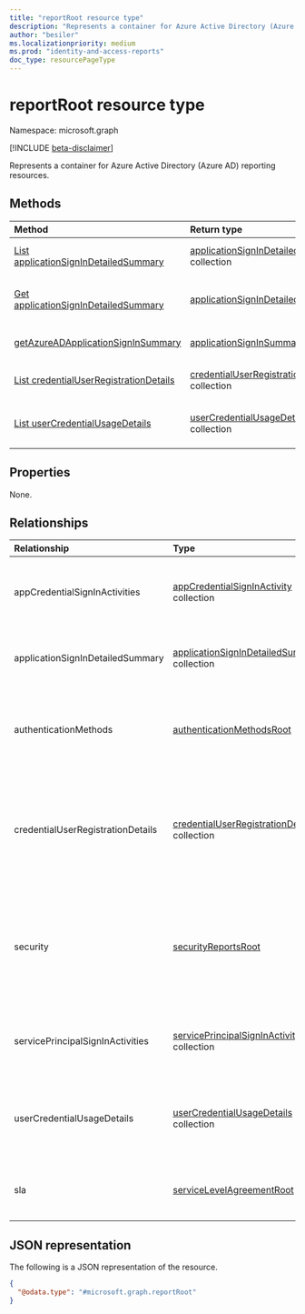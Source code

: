 ```yaml
---
title: "reportRoot resource type"
description: "Represents a container for Azure Active Directory (Azure AD) reporting resources."
author: "besiler"
ms.localizationpriority: medium
ms.prod: "identity-and-access-reports"
doc_type: resourcePageType
---
```


# reportRoot resource type

Namespace: microsoft.graph

[!INCLUDE [beta-disclaimer](../../includes/beta-disclaimer.md)]

Represents a container for Azure Active Directory (Azure AD) reporting resources.

## Methods

| Method                                                                                                | Return type                                                                                       | Description                                                                                                                                       |
| :---------------------------------------------------------------------------------------------------- | :------------------------------------------------------------------------------------------------ | :------------------------------------------------------------------------------------------------------------------------------------------------ |
| [List applicationSignInDetailedSummary](../api/reportroot-list-applicationsignindetailedsummary.md)   | [applicationSignInDetailedSummary](applicationsignindetailedsummary.md) collection                | Retrieve **applicationSignInDetailedSummary** objects.                                                                                            |
| [Get applicationSignInDetailedSummary](../api/applicationsignindetailedsummary-get.md)                | [applicationSignInDetailedSummary](applicationsignindetailedsummary.md)                           | Read the properties and relationships of an **applicationSignInDetailedSummary** object.                                                          |
| [getAzureADApplicationSignInSummary](../api/reportroot-getazureadapplicationsigninsummary.md)         | [applicationSignInSummary](applicationsigninsummary.md)                                           | Read the properties and relationships of an **applicationSignInSummary** object.                                                                  |
| [List credentialUserRegistrationDetails](../api/reportroot-list-credentialuserregistrationdetails.md) | [credentialUserRegistrationDetails](../resources/credentialuserregistrationdetails.md) collection | Get the details of credentialUserRegistrationDetails objects for a given tenant.                                                                  |
| [List userCredentialUsageDetails](../api/reportroot-list-usercredentialusagedetails.md)               | [userCredentialUsageDetails](../resources/usercredentialusagedetails.md) collection               | Get the userCredentialUsageDetails objects for a given tenant. Details include user information, status of the reset, and the reason for failure. |
<!--Temporarily hide these functions until we document them and others.
|[getAzureADLicenseUsage](../api/reportroot-getazureadlicenseusage.md)|[azureADLicenseUsage](../resources/azureadlicenseusage.md) collection|**TODO: Add Description**|
|[getAzureADUserFeatureUsage](../api/reportroot-getazureaduserfeatureusage.md)|[azureADUserFeatureUsage](../resources/azureaduserfeatureusage.md) collection|**TODO: Add Description**|
|[getAzureADFeatureUsage](../api/reportroot-getazureadfeatureusage.md)|[azureADFeatureUsage](../resources/azureadfeatureusage.md) collection|**TODO: Add Description**|
|[getAzureADApplicationSignInSummary](../api/reportroot-getazureadapplicationsigninsummary.md)|[applicationSignInSummary](../resources/applicationsigninsummary.md) collection|**TODO: Add Description**|
|[getCredentialUserRegistrationCount](../api/reportroot-getcredentialuserregistrationcount.md)|[credentialUserRegistrationCount](../resources/credentialuserregistrationcount.md) collection|**TODO: Add Description**|
|[getCredentialUsageSummary](../api/reportroot-getcredentialusagesummary.md)|[credentialUsageSummary](../resources/credentialusagesummary.md) collection|**TODO: Add -->

## Properties
None.

## Relationships
| Relationship                      | Type                                                                                              | Description                                                                                                         |
| :-------------------------------- | :------------------------------------------------------------------------------------------------ | :------------------------------------------------------------------------------------------------------------------ |
| appCredentialSignInActivities     | [appCredentialSignInActivity](../resources/appcredentialsigninactivity.md) collection             | Represents a collection of sign-in activities of application credentials.                                             |
| applicationSignInDetailedSummary  | [applicationSignInDetailedSummary](../resources/applicationsignindetailedsummary.md) collection   | Represents a detailed summary of an application sign-in.                                                            |
| authenticationMethods             | [authenticationMethodsRoot](../resources/authenticationmethodsroot.md)                            | Container for navigation properties for Azure AD authentication methods resources.                                  |
| credentialUserRegistrationDetails | [credentialUserRegistrationDetails](../resources/credentialuserregistrationdetails.md) collection | Details of the usage of self-service password reset and multi-factor authentication (MFA) for all registered users. |
| security                          | [securityReportsRoot](../resources/securityreportsroot.md)                                        | Provides the ability to launch a realistic simulated phishing attack that organizations can learn from.             |
| servicePrincipalSignInActivities  | [servicePrincipalSignInActivity](../resources/serviceprincipalsigninactivity.md) collection       | Represents a collection of sign-in activities of service principals.                                                   |
| userCredentialUsageDetails        | [userCredentialUsageDetails](../resources/usercredentialusagedetails.md) collection               | Represents the self-service password reset (SSPR) usage for a given tenant.                                         |
| sla                               | [serviceLevelAgreementRoot ](../resources/serviceLevelAgreementRoot.md)                                     | A placeholder to allow for the desired URL path for SLA.                                                            |

## JSON representation
The following is a JSON representation of the resource.
<!-- {
  "blockType": "resource",
  "keyProperty": "id",
  "@odata.type": "microsoft.graph.reportRoot",
  "baseType": "microsoft.graph.entity",
  "openType": false
}
-->
``` json
{
  "@odata.type": "#microsoft.graph.reportRoot"
}
```
